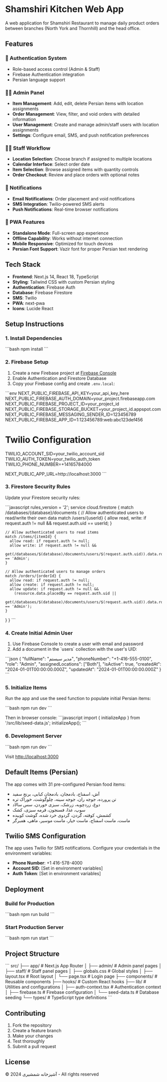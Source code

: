 # Shamshiri Kitchen Web App

A web application for Shamshiri Restaurant to manage daily product orders between branches (North York and Thornhill) and the head office.

## Features

### 🔐 Authentication System
- Role-based access control (Admin & Staff)
- Firebase Authentication integration
- Persian language support

### 👨‍💼 Admin Panel
- **Item Management**: Add, edit, delete Persian items with location assignments
- **Order Management**: View, filter, and void orders with detailed information
- **User Management**: Create and manage admin/staff users with location assignments
- **Settings**: Configure email, SMS, and push notification preferences

### 👨‍🍳 Staff Workflow
- **Location Selection**: Choose branch if assigned to multiple locations
- **Calendar Interface**: Select order date
- **Item Selection**: Browse assigned items with quantity controls
- **Order Checkout**: Review and place orders with optional notes

### 🔔 Notifications
- **Email Notifications**: Order placement and void notifications
- **SMS Integration**: Twilio-powered SMS alerts
- **Push Notifications**: Real-time browser notifications

### 📱 PWA Features
- **Standalone Mode**: Full-screen app experience
- **Offline Capability**: Works without internet connection
- **Mobile Responsive**: Optimized for touch devices
- **Persian Font Support**: Vazir font for proper Persian text rendering

## Tech Stack

- **Frontend**: Next.js 14, React 18, TypeScript
- **Styling**: Tailwind CSS with custom Persian styling
- **Authentication**: Firebase Auth
- **Database**: Firebase Firestore
- **SMS**: Twilio
- **PWA**: next-pwa
- **Icons**: Lucide React

## Setup Instructions

### 1. Install Dependencies
\`\`\`bash
npm install
\`\`\`

### 2. Firebase Setup
1. Create a new Firebase project at [Firebase Console](https://console.firebase.google.com)
2. Enable Authentication and Firestore Database
3. Copy your Firebase config and create `.env.local`:

\`\`\`env
NEXT_PUBLIC_FIREBASE_API_KEY=your_api_key_here
NEXT_PUBLIC_FIREBASE_AUTH_DOMAIN=your_project.firebaseapp.com
NEXT_PUBLIC_FIREBASE_PROJECT_ID=your_project_id
NEXT_PUBLIC_FIREBASE_STORAGE_BUCKET=your_project_id.appspot.com
NEXT_PUBLIC_FIREBASE_MESSAGING_SENDER_ID=123456789
NEXT_PUBLIC_FIREBASE_APP_ID=1:123456789:web:abc123def456

# Twilio Configuration
TWILIO_ACCOUNT_SID=your_twilio_account_sid
TWILIO_AUTH_TOKEN=your_twilio_auth_token
TWILIO_PHONE_NUMBER=+14165784000

NEXT_PUBLIC_APP_URL=http://localhost:3000
\`\`\`

### 3. Firestore Security Rules
Update your Firestore security rules:

\`\`\`javascript
rules_version = '2';
service cloud.firestore {
  match /databases/{database}/documents {
    // Allow authenticated users to read/write their own data
    match /users/{userId} {
      allow read, write: if request.auth != null && request.auth.uid == userId;
    }
    
    // Allow authenticated users to read items
    match /items/{itemId} {
      allow read: if request.auth != null;
      allow write: if request.auth != null && 
        get(/databases/$(database)/documents/users/$(request.auth.uid)).data.role == 'Admin';
    }
    
    // Allow authenticated users to manage orders
    match /orders/{orderId} {
      allow read: if request.auth != null;
      allow create: if request.auth != null;
      allow update: if request.auth != null && 
        (resource.data.placedBy == request.auth.uid || 
         get(/databases/$(database)/documents/users/$(request.auth.uid)).data.role == 'Admin');
    }
  }
}
\`\`\`

### 4. Create Initial Admin User
1. Use Firebase Console to create a user with email and password
2. Add a document in the \`users\` collection with the user's UID:

\`\`\`json
{
  "fullName": "مدیر سیستم",
  "phoneNumber": "+1-416-555-0100",
  "role": "Admin",
  "assignedLocations": ["Both"],
  "isActive": true,
  "createdAt": "2024-01-01T00:00:00.000Z",
  "updatedAt": "2024-01-01T00:00:00.000Z"
}
\`\`\`

### 5. Initialize Items
Run the app and use the seed function to populate initial Persian items:

\`\`\`bash
npm run dev
\`\`\`

Then in browser console:
\`\`\`javascript
import { initializeApp } from '/src/lib/seed-data.js';
initializeApp();
\`\`\`

### 6. Development Server
\`\`\`bash
npm run dev
\`\`\`

Visit [http://localhost:3000](http://localhost:3000)

## Default Items (Persian)

The app comes with 31 pre-configured Persian food items:
- آش، اسفناج، بادمجان، بادمجان کبابی، برنج سفید
- تن پرورده، جوجه ران، جوجه سینه، چلوگوشت، خوراک تره
- دوغ، زردچوبه، زرشک، سبزی خوردن، سس سالاد
- سوپ، غذا، فسنجون، قرمه سبزی، کشک
- کشمش، کوفته، گردن، گردوی خرد شده، گوشت کوبیده
- ماست، ماست اسفناج، ماست خیار، ماست موسیر، ماهی، همبرگر

## Twilio SMS Configuration

The app uses Twilio for SMS notifications. Configure your credentials in the environment variables:
- **Phone Number**: +1 416-578-4000
- **Account SID**: [Set in environment variables]
- **Auth Token**: [Set in environment variables]

## Deployment

### Build for Production
\`\`\`bash
npm run build
\`\`\`

### Start Production Server
\`\`\`bash
npm run start
\`\`\`

## Project Structure

\`\`\`
src/
├── app/                 # Next.js App Router
│   ├── admin/          # Admin panel pages
│   ├── staff/          # Staff panel pages
│   ├── globals.css     # Global styles
│   ├── layout.tsx      # Root layout
│   └── page.tsx        # Login page
├── components/         # Reusable components
├── hooks/             # Custom React hooks
├── lib/               # Utilities and configurations
│   ├── auth-context.tsx # Authentication context
│   ├── firebase.ts     # Firebase configuration
│   └── seed-data.ts    # Database seeding
└── types/             # TypeScript type definitions
\`\`\`

## Contributing

1. Fork the repository
2. Create a feature branch
3. Make your changes
4. Test thoroughly
5. Submit a pull request

## License

© 2024 آشپزخانه شمشیری - All rights reserved 